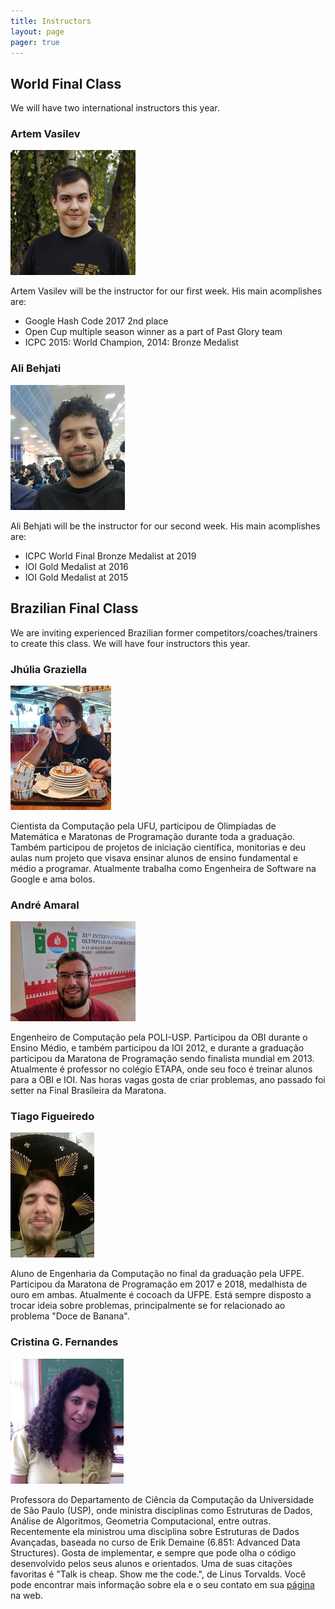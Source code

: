 ```yaml
---
title: Instructors
layout: page
pager: true
---
```


## World Final Class

We will have two international instructors this year.

### Artem Vasilev

![Artem Vasilev Photo](img/Artem_small.jpg)

Artem Vasilev will be the instructor for our first week. His main acomplishes are:

* Google Hash Code 2017 2nd place
* Open Cup multiple season winner as a part of Past Glory team
* ICPC 2015: World Champion, 2014: Bronze Medalist


### Ali Behjati

![Ali Behjati Photo](img/Ali-Behjati_small.jpg)

Ali Behjati will be the instructor for our second week. His main acomplishes are:

* ICPC World Final Bronze Medalist at 2019
* IOI Gold Medalist at 2016
* IOI Gold Medalist at 2015


## Brazilian Final Class

We are inviting experienced Brazilian former competitors/coaches/trainers to create this class. We will have four instructors this year.

### Jhúlia Graziella

![Jhúlia Graziella Photo](img/Jhulia_small.png)

Cientista da Computação pela UFU, participou de Olimpíadas de Matemática e Maratonas de Programação durante toda a graduação. Também participou de projetos de iniciação científica, monitorias e deu aulas num projeto que visava ensinar alunos de ensino fundamental e médio a programar. Atualmente trabalha como Engenheira de Software na Google e ama bolos.


### André Amaral

![André Amaral Photo](img/Andre_small.jpeg)

Engenheiro de Computação pela POLI-USP. Participou da OBI durante o Ensino Médio, e também participou da IOI 2012, e durante a graduação participou da Maratona de Programação sendo finalista mundial em 2013. Atualmente é professor no colégio ETAPA, onde seu foco é treinar alunos para a OBI e IOI. Nas horas vagas gosta de criar problemas, ano passado foi setter na Final Brasileira da Maratona. 


### Tiago Figueiredo

![Tiago Figueiredo Photo](img/Tiago_small.jpg)

Aluno de Engenharia da Computação no final da graduação pela UFPE. Participou da Maratona de Programação em 2017 e 2018, medalhista de ouro em ambas. Atualmente é cocoach da UFPE. Está sempre disposto a trocar ideia sobre problemas, principalmente se for relacionado ao problema "Doce de Banana".


### Cristina G. Fernandes

![Cristina Photo](img/Cristina_small.jpg)

Professora do Departamento de Ciência da Computação da Universidade de São Paulo (USP), onde ministra disciplinas como Estruturas de Dados, Análise de Algoritmos, Geometria Computacional, entre outras.   Recentemente ela ministrou uma disciplina sobre Estruturas de Dados Avançadas, baseada no curso de Erik Demaine (6.851: Advanced Data Structures).  Gosta de implementar, e sempre que pode olha o código desenvolvido pelos seus alunos e orientados.  Uma de suas citações favoritas é "Talk is cheap. Show me the code.", de Linus Torvalds.  Você pode encontrar mais informação sobre ela e o seu contato em sua [página](http://www.ime.usp.br/~cris/) na web.
